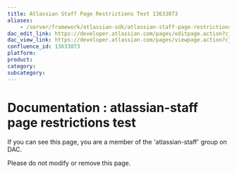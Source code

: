 ```yaml
---
title: Atlassian Staff Page Restrictions Test 13633073
aliases:
    - /server/framework/atlassian-sdk/atlassian-staff-page-restrictions-test-13633073.html
dac_edit_link: https://developer.atlassian.com/pages/editpage.action?cjm=wozere&pageId=13633073
dac_view_link: https://developer.atlassian.com/pages/viewpage.action?cjm=wozere&pageId=13633073
confluence_id: 13633073
platform:
product:
category:
subcategory:
---
```

# Documentation : atlassian-staff page restrictions test

If you can see this page, you are a member of the 'atlassian-staff' group on DAC.

Please do not modify or remove this page.





















































































































































































































































